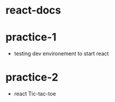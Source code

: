 # react-docs

# practice-1
* testing dev environement to start react

# practice-2
* react Tic-tac-toe
